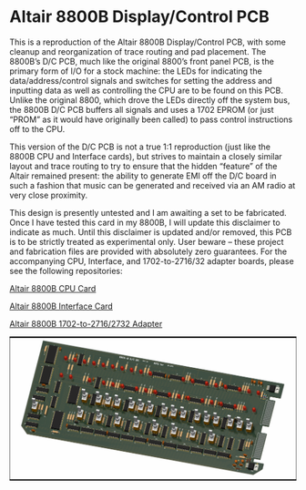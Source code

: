 # Altair 8800B Display/Control PCB
This is a reproduction of the Altair 8800B Display/Control PCB, with some cleanup and reorganization of trace routing and pad placement. The 8800B’s D/C PCB, much like the original 8800’s front panel PCB, is the primary form of I/O for a stock machine: the LEDs for indicating the data/address/control signals and switches for setting the address and inputting data as well as controlling the CPU are to be found on this PCB. Unlike the original 8800, which drove the LEDs directly off the system bus, the 8800B D/C PCB buffers all signals and uses a 1702 EPROM (or just “PROM” as it would have originally been called) to pass control instructions off to the CPU.

This version of the D/C PCB is not a true 1:1 reproduction (just like the 8800B CPU and Interface cards), but strives to maintain a closely similar layout and trace routing to try to ensure that the hidden “feature” of the Altair remained present: the ability to generate EMI off the D/C board in such a fashion that music can be generated and received via an AM radio at very close proximity.

This design is presently untested and I am awaiting a set to be fabricated. Once I have tested this card in my 8800B, I will update this disclaimer to indicate as much. Until this disclaimer is updated and/or removed, this PCB is to be strictly treated as experimental only. User beware – these project and fabrication files are provided with absolutely zero guarantees.
For the accompanying CPU, Interface, and 1702-to-2716/32 adapter boards, please see the following repositories:

[Altair 8800B CPU Card](https://github.com/warmech/altair-8800b-cpu-card)

[Altair 8800B Interface Card](https://github.com/warmech/altair-8800b-interface-card)

[Altair 8800B 1702-to-2716/2732 Adapter](https://github.com/warmech/altair-8800b-1702-to-2716-eprom-adapter)

![](/images/altair-8800b-display-control-pcb-front.png)
